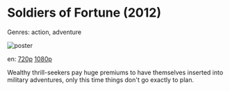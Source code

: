 # Soldiers of Fortune (2012)

Genres: action, adventure

![poster](http://image.tmdb.org/t/p/w500/rxZ7IEvgcpGC6WNvyXRmVGyCMAL.jpg)

en:
  [720p](magnet:?xt=urn:btih:CDA58FCE6CCDF2591CC1926E17C07815D91E96B0&tr=udp://glotorrents.pw:6969/announce&tr=udp://tracker.opentrackr.org:1337/announce&tr=udp://torrent.gresille.org:80/announce&tr=udp://tracker.openbittorrent.com:80&tr=udp://tracker.coppersurfer.tk:6969&tr=udp://tracker.leechers-paradise.org:6969&tr=udp://p4p.arenabg.ch:1337&tr=udp://tracker.internetwarriors.net:1337)
  [1080p](magnet:?xt=urn:btih:88DC24EBEDE6E722556E14F85824E345C92D55FA&tr=udp://glotorrents.pw:6969/announce&tr=udp://tracker.opentrackr.org:1337/announce&tr=udp://torrent.gresille.org:80/announce&tr=udp://tracker.openbittorrent.com:80&tr=udp://tracker.coppersurfer.tk:6969&tr=udp://tracker.leechers-paradise.org:6969&tr=udp://p4p.arenabg.ch:1337&tr=udp://tracker.internetwarriors.net:1337)
  


Wealthy thrill-seekers pay huge premiums to have themselves inserted into military adventures, only this time things don't go exactly to plan.